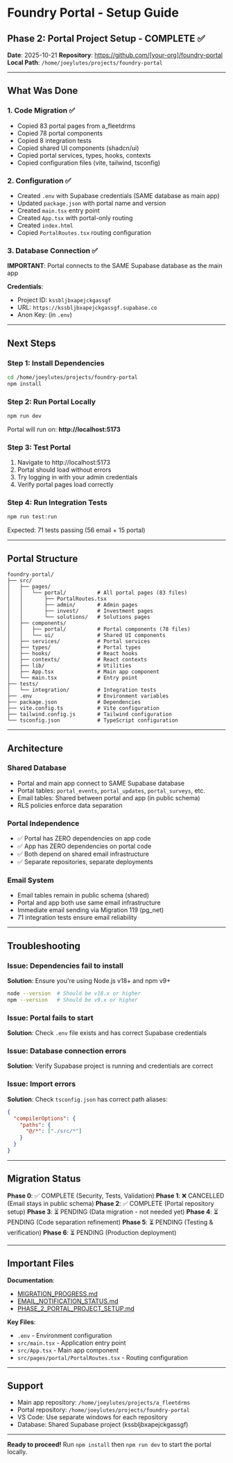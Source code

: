 # Foundry Portal - Setup Guide

## Phase 2: Portal Project Setup - COMPLETE ✅

**Date**: 2025-10-21
**Repository**: https://github.com/[your-org]/foundry-portal
**Local Path**: `/home/joeylutes/projects/foundry-portal`

---

## What Was Done

### 1. Code Migration ✅
- Copied 83 portal pages from a_fleetdrms
- Copied 78 portal components
- Copied 8 integration tests
- Copied shared UI components (shadcn/ui)
- Copied portal services, types, hooks, contexts
- Copied configuration files (vite, tailwind, tsconfig)

### 2. Configuration ✅
- Created `.env` with Supabase credentials (SAME database as main app)
- Updated `package.json` with portal name and version
- Created `main.tsx` entry point
- Created `App.tsx` with portal-only routing
- Created `index.html`
- Copied `PortalRoutes.tsx` routing configuration

### 3. Database Connection ✅
**IMPORTANT**: Portal connects to the SAME Supabase database as the main app

**Credentials**:
- Project ID: `kssbljbxapejckgassgf`
- URL: `https://kssbljbxapejckgassgf.supabase.co`
- Anon Key: (in `.env`)

---

## Next Steps

### Step 1: Install Dependencies
```bash
cd /home/joeylutes/projects/foundry-portal
npm install
```

### Step 2: Run Portal Locally
```bash
npm run dev
```

Portal will run on: **http://localhost:5173**

### Step 3: Test Portal
1. Navigate to http://localhost:5173
2. Portal should load without errors
3. Try logging in with your admin credentials
4. Verify portal pages load correctly

### Step 4: Run Integration Tests
```bash
npm run test:run
```

Expected: 71 tests passing (56 email + 15 portal)

---

## Portal Structure

```
foundry-portal/
├── src/
│   ├── pages/
│   │   └── portal/          # All portal pages (83 files)
│   │       ├── PortalRoutes.tsx
│   │       ├── admin/       # Admin pages
│   │       ├── invest/      # Investment pages
│   │       └── solutions/   # Solutions pages
│   ├── components/
│   │   ├── portal/          # Portal components (78 files)
│   │   └── ui/              # Shared UI components
│   ├── services/            # Portal services
│   ├── types/               # Portal types
│   ├── hooks/               # React hooks
│   ├── contexts/            # React contexts
│   ├── lib/                 # Utilities
│   ├── App.tsx              # Main app component
│   └── main.tsx             # Entry point
├── tests/
│   └── integration/         # Integration tests
├── .env                     # Environment variables
├── package.json             # Dependencies
├── vite.config.ts           # Vite configuration
├── tailwind.config.js       # Tailwind configuration
└── tsconfig.json            # TypeScript configuration
```

---

## Architecture

### Shared Database
- Portal and main app connect to SAME Supabase database
- Portal tables: `portal_events`, `portal_updates`, `portal_surveys`, etc.
- Email tables: Shared between portal and app (in public schema)
- RLS policies enforce data separation

### Portal Independence
- ✅ Portal has ZERO dependencies on app code
- ✅ App has ZERO dependencies on portal code
- ✅ Both depend on shared email infrastructure
- ✅ Separate repositories, separate deployments

### Email System
- Email tables remain in public schema (shared)
- Portal and app both use same email infrastructure
- Immediate email sending via Migration 119 (pg_net)
- 71 integration tests ensure email reliability

---

## Troubleshooting

### Issue: Dependencies fail to install
**Solution**: Ensure you're using Node.js v18+ and npm v9+
```bash
node --version  # Should be v18.x or higher
npm --version   # Should be v9.x or higher
```

### Issue: Portal fails to start
**Solution**: Check `.env` file exists and has correct Supabase credentials

### Issue: Database connection errors
**Solution**: Verify Supabase project is running and credentials are correct

### Issue: Import errors
**Solution**: Check `tsconfig.json` has correct path aliases:
```json
{
  "compilerOptions": {
    "paths": {
      "@/*": ["./src/*"]
    }
  }
}
```

---

## Migration Status

**Phase 0**: ✅ COMPLETE (Security, Tests, Validation)
**Phase 1**: ❌ CANCELLED (Email stays in public schema)
**Phase 2**: ✅ COMPLETE (Portal repository setup)
**Phase 3**: ⏳ PENDING (Data migration - not needed yet)
**Phase 4**: ⏳ PENDING (Code separation refinement)
**Phase 5**: ⏳ PENDING (Testing & verification)
**Phase 6**: ⏳ PENDING (Production deployment)

---

## Important Files

**Documentation**:
- [MIGRATION_PROGRESS.md](../a_fleetdrms/database/portal_migration/MIGRATION_PROGRESS.md)
- [EMAIL_NOTIFICATION_STATUS.md](../a_fleetdrms/docs/EMAIL_NOTIFICATION_STATUS.md)
- [PHASE_2_PORTAL_PROJECT_SETUP.md](../a_fleetdrms/database/portal_migration/planning/PHASE_2_PORTAL_PROJECT_SETUP.md)

**Key Files**:
- `.env` - Environment configuration
- `src/main.tsx` - Application entry point
- `src/App.tsx` - Main app component
- `src/pages/portal/PortalRoutes.tsx` - Routing configuration

---

## Support

- Main app repository: `/home/joeylutes/projects/a_fleetdrms`
- Portal repository: `/home/joeylutes/projects/foundry-portal`
- VS Code: Use separate windows for each repository
- Database: Shared Supabase project (kssbljbxapejckgassgf)

---

**Ready to proceed!** Run `npm install` then `npm run dev` to start the portal locally.
